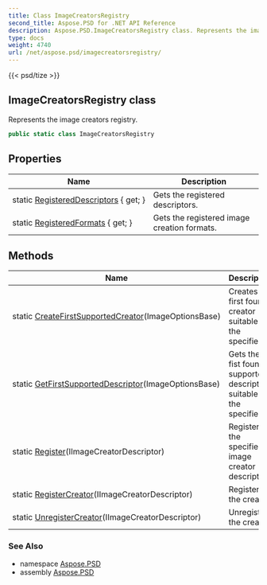 ```yaml
---
title: Class ImageCreatorsRegistry
second_title: Aspose.PSD for .NET API Reference
description: Aspose.PSD.ImageCreatorsRegistry class. Represents the image creators registry
type: docs
weight: 4740
url: /net/aspose.psd/imagecreatorsregistry/
---
```

{{< psd/tize >}}
## ImageCreatorsRegistry class

Represents the image creators registry.

```csharp
public static class ImageCreatorsRegistry
```

## Properties

| Name | Description |
| --- | --- |
| static [RegisteredDescriptors](../../aspose.psd/imagecreatorsregistry/registereddescriptors/) { get; } | Gets the registered descriptors. |
| static [RegisteredFormats](../../aspose.psd/imagecreatorsregistry/registeredformats/) { get; } | Gets the registered image creation formats. |

## Methods

| Name | Description |
| --- | --- |
| static [CreateFirstSupportedCreator](../../aspose.psd/imagecreatorsregistry/createfirstsupportedcreator/)(ImageOptionsBase) | Creates the first found creator suitable for the specified. |
| static [GetFirstSupportedDescriptor](../../aspose.psd/imagecreatorsregistry/getfirstsupporteddescriptor/)(ImageOptionsBase) | Gets the fist found supported descriptor suitable for the specified. |
| static [Register](../../aspose.psd/imagecreatorsregistry/register/)(IImageCreatorDescriptor) | Registers the specified image creator descriptor. |
| static [RegisterCreator](../../aspose.psd/imagecreatorsregistry/registercreator/)(IImageCreatorDescriptor) | Registers the creator. |
| static [UnregisterCreator](../../aspose.psd/imagecreatorsregistry/unregistercreator/)(IImageCreatorDescriptor) | Unregisters the creator. |

### See Also

* namespace [Aspose.PSD](../../aspose.psd/)
* assembly [Aspose.PSD](../../)


